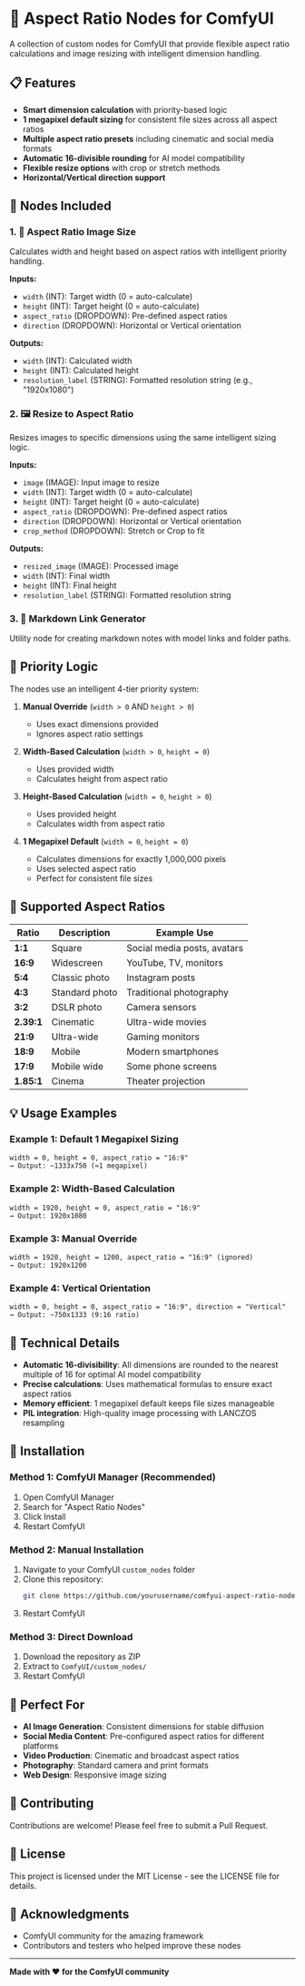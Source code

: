 # 🎨 Aspect Ratio Nodes for ComfyUI

A collection of custom nodes for ComfyUI that provide flexible aspect ratio calculations and image resizing with intelligent dimension handling.

## 📋 Features

- **Smart dimension calculation** with priority-based logic
- **1 megapixel default sizing** for consistent file sizes across all aspect ratios
- **Multiple aspect ratio presets** including cinematic and social media formats
- **Automatic 16-divisible rounding** for AI model compatibility
- **Flexible resize options** with crop or stretch methods
- **Horizontal/Vertical direction support**

## 🧩 Nodes Included

### 1. **🧩 Aspect Ratio Image Size**
Calculates width and height based on aspect ratios with intelligent priority handling.

**Inputs:**
- `width` (INT): Target width (0 = auto-calculate)
- `height` (INT): Target height (0 = auto-calculate)  
- `aspect_ratio` (DROPDOWN): Pre-defined aspect ratios
- `direction` (DROPDOWN): Horizontal or Vertical orientation

**Outputs:**
- `width` (INT): Calculated width
- `height` (INT): Calculated height
- `resolution_label` (STRING): Formatted resolution string (e.g., "1920x1080")

### 2. **🖼️ Resize to Aspect Ratio**
Resizes images to specific dimensions using the same intelligent sizing logic.

**Inputs:**
- `image` (IMAGE): Input image to resize
- `width` (INT): Target width (0 = auto-calculate)
- `height` (INT): Target height (0 = auto-calculate)
- `aspect_ratio` (DROPDOWN): Pre-defined aspect ratios
- `direction` (DROPDOWN): Horizontal or Vertical orientation
- `crop_method` (DROPDOWN): Stretch or Crop to fit

**Outputs:**
- `resized_image` (IMAGE): Processed image
- `width` (INT): Final width
- `height` (INT): Final height
- `resolution_label` (STRING): Formatted resolution string

### 3. **📄 Markdown Link Generator**
Utility node for creating markdown notes with model links and folder paths.

## 🎯 Priority Logic

The nodes use an intelligent 4-tier priority system:

1. **Manual Override** (`width > 0` AND `height > 0`)
   - Uses exact dimensions provided
   - Ignores aspect ratio settings

2. **Width-Based Calculation** (`width > 0`, `height = 0`)
   - Uses provided width
   - Calculates height from aspect ratio

3. **Height-Based Calculation** (`width = 0`, `height > 0`)
   - Uses provided height
   - Calculates width from aspect ratio

4. **1 Megapixel Default** (`width = 0`, `height = 0`)
   - Calculates dimensions for exactly 1,000,000 pixels
   - Uses selected aspect ratio
   - Perfect for consistent file sizes

## 📐 Supported Aspect Ratios

| Ratio | Description | Example Use |
|-------|-------------|-------------|
| **1:1** | Square | Social media posts, avatars |
| **16:9** | Widescreen | YouTube, TV, monitors |
| **5:4** | Classic photo | Instagram posts |
| **4:3** | Standard photo | Traditional photography |
| **3:2** | DSLR photo | Camera sensors |
| **2.39:1** | Cinematic | Ultra-wide movies |
| **21:9** | Ultra-wide | Gaming monitors |
| **18:9** | Mobile | Modern smartphones |
| **17:9** | Mobile wide | Some phone screens |
| **1.85:1** | Cinema | Theater projection |

## 💡 Usage Examples

### Example 1: Default 1 Megapixel Sizing
```
width = 0, height = 0, aspect_ratio = "16:9"
→ Output: ~1333x750 (≈1 megapixel)
```

### Example 2: Width-Based Calculation
```
width = 1920, height = 0, aspect_ratio = "16:9"
→ Output: 1920x1080
```

### Example 3: Manual Override
```
width = 1920, height = 1200, aspect_ratio = "16:9" (ignored)
→ Output: 1920x1200
```

### Example 4: Vertical Orientation
```
width = 0, height = 0, aspect_ratio = "16:9", direction = "Vertical"
→ Output: ~750x1333 (9:16 ratio)
```

## 🔧 Technical Details

- **Automatic 16-divisibility**: All dimensions are rounded to the nearest multiple of 16 for optimal AI model compatibility
- **Precise calculations**: Uses mathematical formulas to ensure exact aspect ratios
- **Memory efficient**: 1 megapixel default keeps file sizes manageable
- **PIL integration**: High-quality image processing with LANCZOS resampling

## 🚀 Installation

### Method 1: ComfyUI Manager (Recommended)
1. Open ComfyUI Manager
2. Search for "Aspect Ratio Nodes"
3. Click Install
4. Restart ComfyUI

### Method 2: Manual Installation
1. Navigate to your ComfyUI `custom_nodes` folder
2. Clone this repository:
   ```bash
   git clone https://github.com/yourusername/comfyui-aspect-ratio-nodes.git
   ```
3. Restart ComfyUI

### Method 3: Direct Download
1. Download the repository as ZIP
2. Extract to `ComfyUI/custom_nodes/`
3. Restart ComfyUI

## 📱 Perfect For

- **AI Image Generation**: Consistent dimensions for stable diffusion
- **Social Media Content**: Pre-configured aspect ratios for different platforms
- **Video Production**: Cinematic and broadcast aspect ratios
- **Photography**: Standard camera and print formats
- **Web Design**: Responsive image sizing

## 🤝 Contributing

Contributions are welcome! Please feel free to submit a Pull Request.

## 📄 License

This project is licensed under the MIT License - see the LICENSE file for details.

## 🙏 Acknowledgments

- ComfyUI community for the amazing framework
- Contributors and testers who helped improve these nodes

---

**Made with ❤️ for the ComfyUI community**
